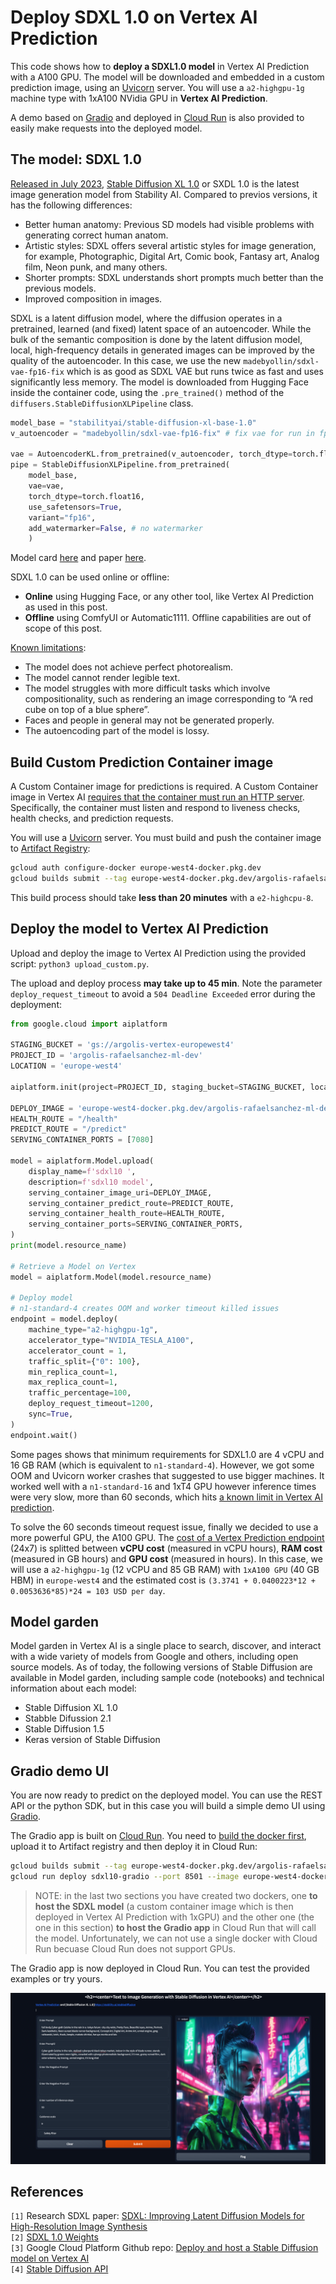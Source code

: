 #  Deploy SDXL 1.0 on Vertex AI Prediction

This code shows how to **deploy a SDXL1.0 model** in Vertex AI Prediction with a A100 GPU. The model will be downloaded and embedded in a custom prediction image, using an [Uvicorn](https://www.uvicorn.org/) server. You will use a `a2-highgpu-1g` machine type with 1xA100 NVidia GPU in **Vertex AI Prediction**.

A demo based on [Gradio](https://gradio.app/) and deployed in [Cloud Run](https://cloud.google.com/run) is also provided to easily make requests into the deployed model.


## The model: SDXL 1.0

[Released in July 2023](https://stability.ai/blog/stable-diffusion-sdxl-1-announcement), [Stable Diffusion XL 1.0](https://stablediffusionxl.com/) or SXDL 1.0 is the latest image generation model from Stability AI. Compared to previos versions, it has the following differences:

* Better human anatomy: Previous SD models had visible problems with generating correct human anatom.
* Artistic styles: SDXL offers several artistic styles for image generation, for example,  Photographic, Digital Art, Comic book, Fantasy art, Analog film, Neon punk, and many others.
* Shorter prompts: SDXL understands short prompts much better than the previous models.
* Improved composition in images.

SDXL is a latent diffusion model, where the diffusion operates in a pretrained, learned (and fixed) latent space of an autoencoder. 
While the bulk of the semantic composition is done by the latent diffusion model, local, high-frequency details in generated images can be improved by the quality of the autoencoder. In this case, we use the new `madebyollin/sdxl-vae-fp16-fix` which is as good as SDXL VAE but runs twice as fast and uses significantly less memory.
The model is downloaded from Hugging Face inside the container code, using the `.pre_trained()` method of the `diffusers.StableDiffusionXLPipeline` class. 

```py
model_base = "stabilityai/stable-diffusion-xl-base-1.0"
v_autoencoder = "madebyollin/sdxl-vae-fp16-fix" # fix vae for run in fp16 precision without generating NaNs

vae = AutoencoderKL.from_pretrained(v_autoencoder, torch_dtype=torch.float16)
pipe = StableDiffusionXLPipeline.from_pretrained(
    model_base,
    vae=vae,
    torch_dtype=torch.float16,
    use_safetensors=True,
    variant="fp16",
    add_watermarker=False, # no watermarker
    )
```

Model card [here](https://huggingface.co/stabilityai/stable-diffusion-xl-base-1.0) and paper [here](https://arxiv.org/abs/2307.01952).

SDXL 1.0 can be used online or offline:
* **Online** using Hugging Face, or any other tool, like Vertex AI Prediction as used in this post.
* **Offline** using ComfyUI or Automatic1111. Offline capabilities are out of scope of this post.

[Known limitations](https://huggingface.co/stabilityai/stable-diffusion-xl-refiner-1.0#limitations):
* The model does not achieve perfect photorealism.
* The model cannot render legible text.
* The model struggles with more difficult tasks which involve compositionality, such as rendering an image corresponding to “A red cube on top of a blue sphere”.
* Faces and people in general may not be generated properly.
* The autoencoding part of the model is lossy.


## Build Custom Prediction Container image 

A Custom Container image for predictions is required. A Custom Container image in Vertex AI [requires that the container must run an HTTP server](https://cloud.google.com/ai-platform-unified/docs/predictions/custom-container-requirements#image). Specifically, the container must listen and respond to liveness checks, health checks, and prediction requests. 

You will use a [Uvicorn](https://www.uvicorn.org/) server. You must build and push the container image to [Artifact Registry](https://cloud.google.com/artifact-registry):
```sh
gcloud auth configure-docker europe-west4-docker.pkg.dev
gcloud builds submit --tag europe-west4-docker.pkg.dev/argolis-rafaelsanchez-ml-dev/ml-pipelines-repo/sdxl10 --machine-type=e2-highcpu-8 --timeout="2h" 
```

This build process should take **less than 20 minutes**  with a `e2-highcpu-8`.


## Deploy the model to Vertex AI Prediction

Upload and deploy the image to Vertex AI Prediction using the provided script: `python3 upload_custom.py`. 

The upload and deploy process **may take up to 45 min**. Note the parameter `deploy_request_timeout` to avoid a `504 Deadline Exceeded` error during the deployment:
```python
from google.cloud import aiplatform

STAGING_BUCKET = 'gs://argolis-vertex-europewest4'
PROJECT_ID = 'argolis-rafaelsanchez-ml-dev'
LOCATION = 'europe-west4'

aiplatform.init(project=PROJECT_ID, staging_bucket=STAGING_BUCKET, location=LOCATION)

DEPLOY_IMAGE = 'europe-west4-docker.pkg.dev/argolis-rafaelsanchez-ml-dev/ml-pipelines-repo/sdxl10' 
HEALTH_ROUTE = "/health"
PREDICT_ROUTE = "/predict"
SERVING_CONTAINER_PORTS = [7080]

model = aiplatform.Model.upload(
    display_name=f'sdxl10 ',    
    description=f'sdxl10 model',
    serving_container_image_uri=DEPLOY_IMAGE,
    serving_container_predict_route=PREDICT_ROUTE,
    serving_container_health_route=HEALTH_ROUTE,
    serving_container_ports=SERVING_CONTAINER_PORTS,
)
print(model.resource_name)

# Retrieve a Model on Vertex
model = aiplatform.Model(model.resource_name)

# Deploy model 
# n1-standard-4 creates OOM and worker timeout killed issues
endpoint = model.deploy(
    machine_type="a2-highgpu-1g",
    accelerator_type="NVIDIA_TESLA_A100",
    accelerator_count = 1,
    traffic_split={"0": 100}, 
    min_replica_count=1,
    max_replica_count=1,
    traffic_percentage=100,
    deploy_request_timeout=1200,
    sync=True,
)
endpoint.wait()
```

Some pages shows that minimum requirements for SDXL1.0 are 4 vCPU and 16 GB RAM (which is equivalent to `n1-standard-4`). However, we got some OOM and Uvicorn worker crashes that suggested to use bigger machines. It worked well with a `n1-standard-16` and 1xT4 GPU however inference times were very slow, more than 60 seconds, which hits [a known limit in Vertex AI prediction](https://cloud.google.com/vertex-ai/docs/predictions/get-online-predictions#send-request).

To solve the 60 seconds timeout request issue, finally we decided to use a more powerful GPU, the A100 GPU. The [cost of a Vertex Prediction endpoint](https://cloud.google.com/vertex-ai/pricing#prediction-prices) (24x7) is splitted between **vCPU cost** (measured in vCPU hours), **RAM cost** (measured in GB hours) and **GPU cost** (measured in hours). In this case, we will use a `a2-highgpu-1g` (12 vCPU and 85 GB RAM) with `1xA100 GPU` (40 GB HBM) in `europe-west4` and the estimated cost is `(3.3741 + 0.0400223*12 + 0.0053636*85)*24 = 103 USD per day`.


## Model garden

Model garden in Vertex AI is a single place to search, discover, and interact with a wide variety of models from Google and others, including open source models. As of today, the following versions of Stable Diffusion are available  in Model garden, including sample code (notebooks) and technical information about each model:

* Stable Diffusion XL 1.0
* Stabble Difussion 2.1
* Stable Diffusion 1.5
* Keras version of Stable Diffusion


## Gradio demo UI

You are now ready to predict on the deployed model. You can use the REST API or the python SDK, but in this case you will build a simple demo UI using [Gradio](https://gradio.app/).

The Gradio app is built on [Cloud Run](https://cloud.google.com/run). You need to [build the docker first](https://docs.streamlit.io/knowledge-base/tutorials/deploy/docker), upload it to Artifact registry and then deploy it in Cloud Run:
```sh
gcloud builds submit --tag europe-west4-docker.pkg.dev/argolis-rafaelsanchez-ml-dev/ml-pipelines-repo/sdxl10-gradio 
gcloud run deploy sdxl10-gradio --port 8501 --image europe-west4-docker.pkg.dev/argolis-rafaelsanchez-ml-dev/ml-pipelines-repo/sdxl10-gradio --allow-unauthenticated --region=europe-west4 --platform=managed  
```

> NOTE: in the last two sections you have created two dockers, one **to host the SDXL model** (a custom container image which is then deployed in Vertex AI Prediction with 1xGPU) and the other one (the one in this section) **to host the Gradio app** in Cloud Run that will call the model. Unfortunately, we can not use a single docker with Cloud Run becuase Cloud Run does not support GPUs.

The Gradio app is now deployed in Cloud Run. You can test the provided examples or try yours. 

![Gradio app](images/gradio_app_sdxl.png)


## References

`[1]` Research SDXL paper: [SDXL: Improving Latent Diffusion Models for High-Resolution Image Synthesis](https://arxiv.org/abs/2307.01952)      
`[2]` [SDXL 1.0 Weights](https://github.com/Stability-AI/generative-models)    
`[3]` Google Cloud Platform Github repo: [Deploy and host a Stable Diffusion model on Vertex AI](https://github.com/GoogleCloudPlatform/vertex-ai-samples/blob/main/notebooks/community/vertex_endpoints/torchserve/dreambooth_stablediffusion.ipynb)        
`[4]` [Stable Diffusion API](https://stablediffusionapi.com/)       

      













